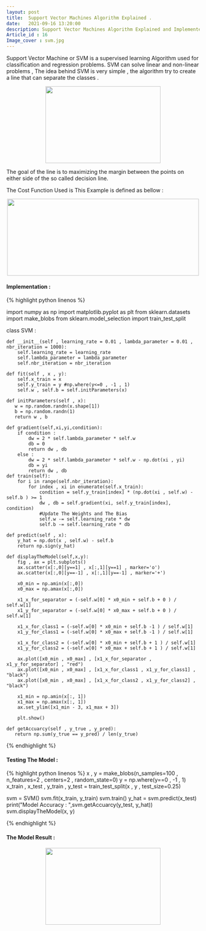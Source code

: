 ```yaml
---
layout: post
title:  Support Vector Machines Algorithm Explained .
date:   2021-09-16 13:20:00
description: Support Vector Machines Algorithm Explained and Implemented Using Python.
Article_id : 16
Image_cover : svm.jpg
---
```



Support Vector Machine or SVM is a supervised learning Algorithm used for classification and regression problems. 
SVM can solve linear and non-linear problems , The idea behind SVM is very simple , the algorithm try to create a line that can separate the classes .

<div align="center" >
<img src="{{ site.baseurl }}/assets/img/16/svm.png" width="300" height="200">
</div>

The goal of the line is to maximizing the margin between the points on either side of the so called decision line.

The Cost Function Used is This Example is defined  as bellow :

<div align="center" >
<img src="{{ site.baseurl }}/assets/img/16/SVMCost.png" width="500" height="200">
</div>

#### Implementation :

{% highlight python linenos %} 

import numpy as np
import matplotlib.pyplot as plt
from sklearn.datasets import make_blobs
from sklearn.model_selection import train_test_split

class SVM :
    
    def __init__(self , learning_rate = 0.01 , lambda_parameter = 0.01 , nbr_iteration = 1000):
        self.learning_rate = learning_rate
        self.lambda_parameter = lambda_parameter
        self.nbr_iteration = nbr_iteration
    
    def fit(self , x , y):
        self.x_train = x
        self.y_train = y #np.where(y<=0 , -1 , 1)
        self.w , self.b = self.initParameters(x)
   
    def initParameters(self , x):
       w = np.random.randn(x.shape[1])
       b = np.random.randn(1)
       return w , b
   
    def gradient(self,xi,yi,condition):
        if condition :
            dw = 2 * self.lambda_parameter * self.w
            db = 0
            return dw , db
        else :
            dw = 2 * self.lambda_parameter * self.w - np.dot(xi , yi)
            db = yi
            return dw , db
    def train(self):
        for i in range(self.nbr_iteration):
            for index , xi in enumerate(self.x_train):
                condition = self.y_train[index] * (np.dot(xi , self.w) - self.b ) >= 1
                dw , db = self.gradient(xi, self.y_train[index], condition)
                #Update The Weights and The Bias
                self.w -= self.learning_rate * dw
                self.b -= self.learning_rate * db
    
    def predict(self , x):
        y_hat = np.dot(x , self.w) - self.b
        return np.sign(y_hat)

    def displayTheModel(self,x,y):
        fig , ax = plt.subplots()
        ax.scatter(x[:,0][y==1] , x[:,1][y==1] , marker='o')
        ax.scatter(x[:,0][y==-1] , x[:,1][y==-1] , marker='+')
        
        x0_min = np.amin(x[:,0])
        x0_max = np.amax(x[:,0])
        
        x1_x_for_separator = (-self.w[0] * x0_min + self.b + 0 ) / self.w[1]
        x1_y_for_separator = (-self.w[0] * x0_max + self.b + 0 ) / self.w[1]

        x1_x_for_class1 = (-self.w[0] * x0_min + self.b -1 ) / self.w[1]
        x1_y_for_class1 = (-self.w[0] * x0_max + self.b -1 ) / self.w[1]

        x1_x_for_class2 = (-self.w[0] * x0_min + self.b + 1 ) / self.w[1]
        x1_y_for_class2 = (-self.w[0] * x0_max + self.b + 1 ) / self.w[1]
        
        ax.plot([x0_min , x0_max] , [x1_x_for_separator , x1_y_for_separator] , "red")
        ax.plot([x0_min , x0_max] , [x1_x_for_class1 , x1_y_for_class1] , "black")
        ax.plot([x0_min , x0_max] , [x1_x_for_class2 , x1_y_for_class2] , "black")
        
        x1_min = np.amin(x[:, 1])
        x1_max = np.amax(x[:, 1])
        ax.set_ylim([x1_min - 3, x1_max + 3])
        
        plt.show()
        
    def getAccuarcy(self , y_true , y_pred):
       return np.sum(y_true == y_pred) / len(y_true)

{% endhighlight %}

#### Testing The Model :

{% highlight python linenos %} 
x , y = make_blobs(n_samples=100 , n_features=2 , centers=2 , random_state=0)
y = np.where(y==0 , -1 , 1)
x_train , x_test , y_train , y_test = train_test_split(x , y , test_size=0.25)   
    
svm = SVM()
svm.fit(x_train, y_train)
svm.train()
y_hat = svm.predict(x_test)
print("Model Accuracy : ",svm.getAccuarcy(y_test, y_hat))
svm.displayTheModel(x, y)

{% endhighlight %}

#### The Model Result :

<div align="center" >
<img src="{{ site.baseurl }}/assets/img/16/SVMresult.png" width="300" height="200">
</div>